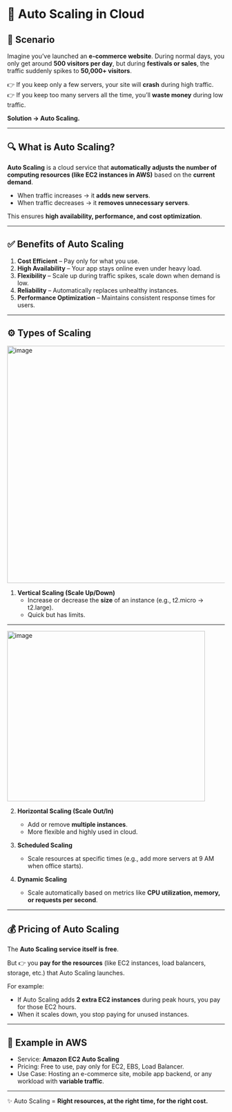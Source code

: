 # 🚀 Auto Scaling in Cloud

## 📌 Scenario
Imagine you’ve launched an **e-commerce website**. During normal days, you only get around **500 visitors per day**, but during **festivals or sales**, the traffic suddenly spikes to **50,000+ visitors**.

👉 If you keep only a few servers, your site will **crash** during high traffic.  
👉 If you keep too many servers all the time, you’ll **waste money** during low traffic.  

**Solution → Auto Scaling.**

---

## 🔍 What is Auto Scaling?
**Auto Scaling** is a cloud service that **automatically adjusts the number of computing resources (like EC2 instances in AWS)** based on the **current demand**.

- When traffic increases → it **adds new servers**.  
- When traffic decreases → it **removes unnecessary servers**.  

This ensures **high availability, performance, and cost optimization**.

---

## ✅ Benefits of Auto Scaling
1. **Cost Efficient** – Pay only for what you use.  
2. **High Availability** – Your app stays online even under heavy load.  
3. **Flexibility** – Scale up during traffic spikes, scale down when demand is low.  
4. **Reliability** – Automatically replaces unhealthy instances.  
5. **Performance Optimization** – Maintains consistent response times for users.  

---

## ⚙️ Types of Scaling

<img width="550" height="550" alt="image" src="https://github.com/user-attachments/assets/5d61cfe3-c50c-4fed-a242-87ac8e4f1707" />

1. **Vertical Scaling (Scale Up/Down)**  
   - Increase or decrease the **size** of an instance (e.g., t2.micro → t2.large).  
   - Quick but has limits.  

---

<img width="458" height="395" alt="image" src="https://github.com/user-attachments/assets/4ecdd3fb-4cba-45b0-8f66-c9863db1e71e" />

2. **Horizontal Scaling (Scale Out/In)**  
   - Add or remove **multiple instances**.  
   - More flexible and highly used in cloud.  

3. **Scheduled Scaling**  
   - Scale resources at specific times (e.g., add more servers at 9 AM when office starts).  

4. **Dynamic Scaling**  
   - Scale automatically based on metrics like **CPU utilization, memory, or requests per second**.  

---

## 💰 Pricing of Auto Scaling
The **Auto Scaling service itself is free**.  

But 👉 you **pay for the resources** (like EC2 instances, load balancers, storage, etc.) that Auto Scaling launches.  

For example:  
- If Auto Scaling adds **2 extra EC2 instances** during peak hours, you pay for those EC2 hours.  
- When it scales down, you stop paying for unused instances.  

---

## 📖 Example in AWS
- Service: **Amazon EC2 Auto Scaling**  
- Pricing: Free to use, pay only for EC2, EBS, Load Balancer.  
- Use Case: Hosting an e-commerce site, mobile app backend, or any workload with **variable traffic**.  

---

✨ Auto Scaling = **Right resources, at the right time, for the right cost.**

